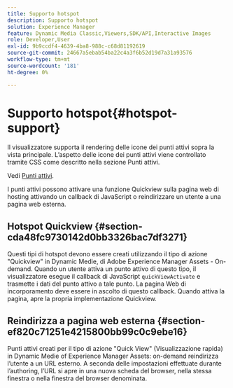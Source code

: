 ```yaml
---
title: Supporto hotspot
description: Supporto hotspot
solution: Experience Manager
feature: Dynamic Media Classic,Viewers,SDK/API,Interactive Images
role: Developer,User
exl-id: 9b9ccdf4-4639-4ba8-988c-c68d81192619
source-git-commit: 24667a5ebab54ba22c4a3f6b52d19d7a31a93576
workflow-type: tm+mt
source-wordcount: '181'
ht-degree: 0%

---
```


# Supporto hotspot{#hotspot-support}

Il visualizzatore supporta il rendering delle icone dei punti attivi sopra la vista principale. L’aspetto delle icone dei punti attivi viene controllato tramite CSS come descritto nella sezione Punti attivi.

Vedi [Punti attivi](../../c-html5-aem-asset-viewers/c-html5-aem-interactive-images/c-html5-aem-interactive-image-customizingviewer/r-html5-aem-int-image-customize-hotspots.md#reference-2ac3cc414ef2467390bf53145f1d8d74).

I punti attivi possono attivare una funzione Quickview sulla pagina web di hosting attivando un callback di JavaScript o reindirizzare un utente a una pagina web esterna.

## Hotspot Quickview {#section-cda48fc9730142d0bb3326bac7df3271}

Questi tipi di hotspot devono essere creati utilizzando il tipo di azione &quot;Quickview&quot; in Dynamic Medie, di Adobe Experience Manager Assets - On-demand. Quando un utente attiva un punto attivo di questo tipo, il visualizzatore esegue il callback di JavaScript `quickViewActivate` e trasmette i dati del punto attivo a tale punto. La pagina Web di incorporamento deve essere in ascolto di questo callback. Quando attiva la pagina, apre la propria implementazione Quickview.

## Reindirizza a pagina web esterna {#section-ef820c71251e4215800bb99c0c9ebe16}

Punti attivi creati per il tipo di azione &quot;Quick View&quot; (Visualizzazione rapida) in Dynamic Medie of Experience Manager Assets: on-demand reindirizza l’utente a un URL esterno. A seconda delle impostazioni effettuate durante l’authoring, l’URL si apre in una nuova scheda del browser, nella stessa finestra o nella finestra del browser denominata.
